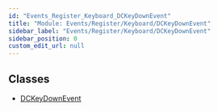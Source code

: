 ```yaml
---
id: "Events_Register_Keyboard_DCKeyDownEvent"
title: "Module: Events/Register/Keyboard/DCKeyDownEvent"
sidebar_label: "Events/Register/Keyboard/DCKeyDownEvent"
sidebar_position: 0
custom_edit_url: null
---
```


## Classes

- [DCKeyDownEvent](../classes/Events_Register_Keyboard_DCKeyDownEvent.DCKeyDownEvent.md)

